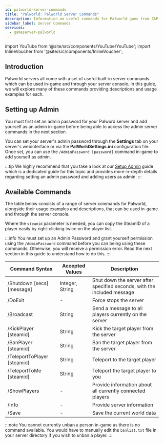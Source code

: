 ```yaml
---
id: palworld-server-commands
title: "Palworld: Palworld Server Commands"
description: Information on useful commands for Palworld game from ZAP-Hosting 
sidebar_label: Server Commands
services:
  - gameserver-palworld
---
```


import YouTube from '@site/src/components/YouTube/YouTube';
import InlineVoucher from '@site/src/components/InlineVoucher';

## Introduction
Palworld servers all come with a set of useful built-in server commands which can be used in-game and through your server console. In this guide, we will explore many of these commands providing descriptions and usage examples for each.

<YouTube videoId="SDZC4-FEdNM" imageSrc="https://screensaver01.zap-hosting.com/index.php/s/85ennn4gSYBPNYo/preview" title="Set up your PALWORLD server in just one MINUTE!" description="Feel like you understand better when you see things in action? We’ve got you! Dive into our video that breaks it all down for you. Whether you're in a rush or just prefer to soak up information in the most engaging way possible!"/>

<InlineVoucher />

## Setting up Admin

You must first set an admin password for your Palword server and add yourself as an admin in-game before being able to access the admin server commands in the next section.

You can set your server's admin password through the **Settings** tab on your server's webinterface or via the **PalWorldSettings.ini** configuration file. Once set, you can use the `/AdminPassword [password]` command in-game to add yourself as admin.

:::tip
We highly recommend that you take a look at our [Setup Admin](palworld-admin.md) guide which is a dedicated guide for this topic and provides more in-depth details regarding setting an admin password and adding users as admin.
:::

## Available Commands

The table below consists of a range of server commands for Palworld, alongside their usage examples and descriptions, that can be used in-game and through the server console.

Where the `steamid` parameter is needed, you can copy the SteamID of a player easily by right-clicking twice on the player list.

:::info
You must set up an Admin Password and grant yourself permission using the `/AdminPassword` command before you can being using these commands. Otherwise, you will receive a permission error. Read the next section in this guide to understand how to do this.
:::

| Command Syntax                 | Accepted Values  | Description                                                             | 
| ------------------------------ | ---------------- | ----------------------------------------------------------------------- | 
| /Shutdown [secs] [message]     | Integer, String  | Shut down the server after specified seconds, with the included message | 
| /DoExit                        | -                | Force stops the server                                                  | 
| /Broadcast                     | String           | Send a message to all players currently on the server                   | 
| /KickPlayer [steamid]          | String           | Kick the target player from the server                                  | 
| /BanPlayer [steamid]           | String           | Ban the target player from the server                                   | 
| /TeleportToPlayer [steamid]    | String           | Teleport to the target player                                           | 
| /TeleportToMe [steamid]        | String           | Teleport the target player to you                                       | 
| /ShowPlayers                   | -                | Provide information about all currently connected players               | 
| /Info                          | -                | Provide server information                                              | 
| /Save                          | -                | Save the current world data                                             |

:::note
You cannot currently unban a person in-game as there is no command available. You would have to manually edit the `banlist.txt` file in your server directory if you wish to unban a player.
:::

<InlineVoucher />

